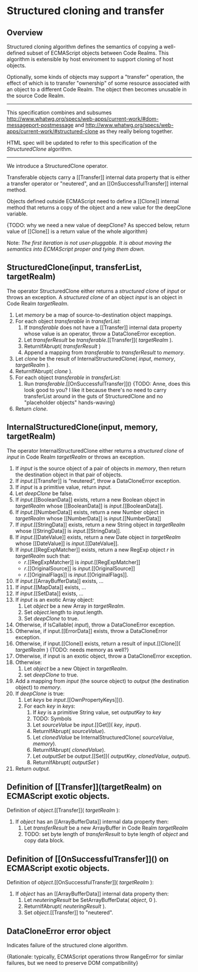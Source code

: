 # Structured cloning and transfer
## Overview

Structured cloning algorithm defines the semantics of copying a well-defined subset of ECMAScript 
objects between Code Realms. This algorithm is extensible by host enviroment to support cloning of host objects.

Optionally, some kinds of objects may support a "transfer" operation, the effect of which is to transfer 
"ownership" of some resource associated with an object to a different Code Realm. 
The object then becomes unusable in the source Code Realm. 

----

This specification combines and subsumes http://www.whatwg.org/specs/web-apps/current-work/#dom-messageport-postmessage and 
http://www.whatwg.org/specs/web-apps/current-work/#structured-clone as they really belong together.

HTML spec will be updated to refer to this specification of the _StructuredClone_ algorithm.

----

We introduce a StructuredClone operator.

Transferable objects carry a [[Transfer]] internal data property that is either a transfer operator or "neutered", 
and an [[OnSuccessfulTransfer]] internal method.

Objects defined outside ECMAScript need to define a [[Clone]] internal method that returns a copy of the 
object and a new value for the deepClone variable. 

{TODO: why we need a new value of deepClone? 
As specced below, return value of [[Clone]] is a return value of the whole algorithm}

Note: _The first iteration is not user-pluggable. It is about moving the semantics into ECMAScript
proper and tying them down._


## StructuredClone(input, transferList, targetRealm)

The operator StructuredClone either returns a _structured clone_ of _input_ or throws an exception.
A _structured clone_ of an object _input_ is an object in Code Realm _targetRealm_.

1. Let _memory_ be a map of source-to-destination object mappings.
1. For each object _transferable_ in _transferList_:
    1. If _transferable_ does not have a [[Transfer]] internal data property whose value is an operator, 
       throw a DataCloneError exception.
    1. Let _transferResult_ be _transferable_.\[[Transfer]]\( _targetRealm_ ).
    2. ReturnIfAbrupt( _transferResult_ )
    1. Append a mapping from _transferable_ to _transferResult_ to _memory_.
1. Let _clone_ be the result of InternalStructuredClone( _input_, _memory_, _targetRealm_ ).
1. ReturnIfAbrupt( _clone_ ).
1. For each object _transferable_ in _transferList_:
    1. Run _transferable_.\[\[OnSuccessfulTransfer\]\]\() 
    {TODO: Anne, does this look good to you? I like it because there's no need to carry
     transferList around in the guts of StructuredClone and no "placeholder objects" hands-waving}
1. Return _clone_.


## InternalStructuredClone(input, memory, targetRealm)

The operator InternalStructuredClone either returns a _structured clone_ of _input_ in Code Realm _targetRealm_
or throws an exception.

1. If _input_ is the source object of a pair of objects in _memory_, then return the destination object in that pair of objects.
1. If _input_.[[Transfer]] is “neutered”, throw a DataCloneError exception.
1. If _input_ is a primitive value, return _input_.
1. Let _deepClone_ be false.
1. If _input_.[[BooleanData]] exists, 
      return a new Boolean object in _targetRealm_ whose [[BooleanData]] is _input_.[[BooleanData]].
1. If _input_.[[NumberData]] exists, 
      return a new Number object in _targetRealm_ whose [[NumberData]] is _input_.[[NumberData]] 
1. If _input_.[[StringData]] exists, return a new String object in _targetRealm_ whose [[StringData]] is _input_.[[StringData]].
1. If _input_.[[DateValue]] exists, return a new Date object in _targetRealm_ whose [[DateValue]] is _input_.[[DateValue]].
1. If _input_.[[RegExpMatcher]] exists, return a new RegExp object _r_ in _targetRealm_ such that: 
    * _r_.[[RegExpMatcher]] is _input_.[[RegExpMatcher]]
    * _r_.[[OriginalSource]] is _input_.[[OriginalSource]]
    * _r_.[[OriginalFlags]] is _input_.[[OriginalFlags]].
1. If _input_.[[ArrayBufferData]] exists, ...
1. If _input_.[[MapData]] exists, ...
1. If _input_.[[SetData]] exists, ...
1. If _input_ is an exotic Array object:
    1. Let _object_ be a new Array in _targetRealm_.
    1. Set _object_.length to _input_.length.
    1. Set _deepClone_ to true.
1. Otherwise, if IsCallable( _input_), throw a DataCloneError exception.
1. Otherwise, if input.[[ErrorData]] exists, throw a DataCloneError exception.
1. Otherwise, if input.[[Clone]] exists, return a result of input.\[[Clone]]( _targetRealm_ ) {TODO: needs memory as well?}
1. Otherwise, if input is an exotic object, throw a DataCloneError exception.
1. Otherwise: 
    1. Let _object_ be a new Object in _targetRealm_.
    1. set _deepClone_ to true.
1. Add a mapping from _input_ (the source object) to _output_ (the destination object) to _memory_.
1. If _deepClone_ is true:
   1. Let _keys_ be _input_.[[OwnPropertyKeys]]\().
   1. For each _key_ in _keys_:
      1. If _key_ is a primitive String value, set _outputKey_ to _key_
      1. TODO: Symbols
      1. Let _sourceValue_ be _input_.[[Get]]\( _key_, _input_).
      1. ReturnIfAbrupt( _sourceValue_).
      1. Let _clonedValue_ be InternalStructuredClone( _sourceValue_, _memory_). 
      1. ReturnIfAbrupt( _clonedValue_).
      1. Let _outputSet_ be _output_.[[Set]]\( _outputKey_, _clonedValue_, _output_).
      1. ReturnIfAbrupt( _outputSet_ )
1. Return _output_.

## Definition of \[\[Transfer]]\(targetRealm) on ECMAScript exotic objects.

Definition of _object_.\[[Transfer]]\( _targetRealm_ ):

1. If _object_ has an [[ArrayBufferData]] internal data property then:
    1. Let _transferResult_ be a new ArrayBuffer in Code Realm _targetRealm_
    1. TODO: set byte length of _transferResult_ to byte length of _object_ and copy data block.

## Definition of \[\[OnSuccessfulTransfer]]\() on ECMAScript exotic objects.

Definition of _object_.\[[OnSuccessfulTransfer]]\( _targetRealm_ ):

1. If _object_ has an [[ArrayBufferData]] internal data property then:
    1. Let _neuteringResult_ be SetArrayBufferData( _object_, 0 ).
    1. ReturnIfAbrupt( _neuteringResult_ ).
    1. Set _object_.\[[Transfer]] to "neutered".

## DataCloneError error object

Indicates failure of the structured clone algorithm.

{Rationale: typically, ECMAScript operations throw RangeError for similar failures, 
but we need to preserve DOM compatibnility}
